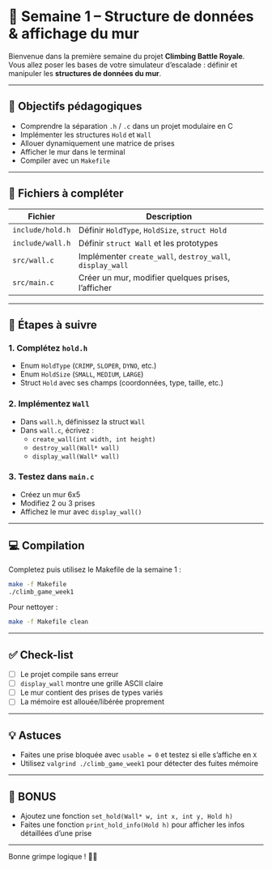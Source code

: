 # 📘 Semaine 1 – Structure de données & affichage du mur

Bienvenue dans la première semaine du projet **Climbing Battle Royale**.  
Vous allez poser les bases de votre simulateur d’escalade : définir et manipuler les **structures de données du mur**.

---

## 🎯 Objectifs pédagogiques

- Comprendre la séparation `.h` / `.c` dans un projet modulaire en C
- Implémenter les structures `Hold` et `Wall`
- Allouer dynamiquement une matrice de prises
- Afficher le mur dans le terminal
- Compiler avec un `Makefile`

---

## 📁 Fichiers à compléter

| Fichier                    | Description                                      |
|----------------------------|--------------------------------------------------|
| `include/hold.h`   | Définir `HoldType`, `HoldSize`, `struct Hold`   |
| `include/wall.h`   | Définir `struct Wall` et les prototypes         |
| `src/wall.c`       | Implémenter `create_wall`, `destroy_wall`, `display_wall` |
| `src/main.c`       | Créer un mur, modifier quelques prises, l’afficher |

---

## 🧱 Étapes à suivre

### 1. Complétez `hold.h`
- Enum `HoldType` (`CRIMP`, `SLOPER`, `DYNO`, etc.)
- Enum `HoldSize` (`SMALL`, `MEDIUM`, `LARGE`)
- Struct `Hold` avec ses champs (coordonnées, type, taille, etc.)

### 2. Implémentez `Wall`
- Dans `wall.h`, définissez la struct `Wall`
- Dans `wall.c`, écrivez :
  - `create_wall(int width, int height)`
  - `destroy_wall(Wall* wall)`
  - `display_wall(Wall* wall)`

### 3. Testez dans `main.c`
- Créez un mur 6x5
- Modifiez 2 ou 3 prises
- Affichez le mur avec `display_wall()`

---

## 💻 Compilation

Completez puis utilisez le Makefile de la semaine 1 :

```bash
make -f Makefile
./climb_game_week1
```

Pour nettoyer :

```bash
make -f Makefile clean
```

---

## ✅ Check-list

- [ ] Le projet compile sans erreur
- [ ] `display_wall` montre une grille ASCII claire
- [ ] Le mur contient des prises de types variés
- [ ] La mémoire est allouée/libérée proprement

---

## 💡 Astuces

- Faites une prise bloquée avec `usable = 0` et testez si elle s’affiche en `X`
- Utilisez `valgrind ./climb_game_week1` pour détecter des fuites mémoire

---

## 🎁 BONUS

- Ajoutez une fonction `set_hold(Wall* w, int x, int y, Hold h)`
- Faites une fonction `print_hold_info(Hold h)` pour afficher les infos détaillées d’une prise

---

Bonne grimpe logique ! 🧗‍♀️
